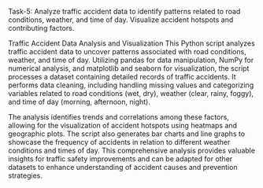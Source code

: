 Task-5: Analyze traffic accident data to identify patterns related to road conditions, weather, and time of day. Visualize accident hotspots and contributing factors.

Traffic Accident Data Analysis and Visualization This Python script analyzes traffic accident data to uncover patterns associated with road conditions, weather, and time of day. Utilizing pandas for data manipulation, NumPy for numerical analysis, and matplotlib and seaborn for visualization, the script processes a dataset containing detailed records of traffic accidents. It performs data cleaning, including handling missing values and categorizing variables related to road conditions (wet, dry), weather (clear, rainy, foggy), and time of day (morning, afternoon, night).

The analysis identifies trends and correlations among these factors, allowing for the visualization of accident hotspots using heatmaps and geographic plots. The script also generates bar charts and line graphs to showcase the frequency of accidents in relation to different weather conditions and times of day. This comprehensive analysis provides valuable insights for traffic safety improvements and can be adapted for other datasets to enhance understanding of accident causes and prevention strategies.
